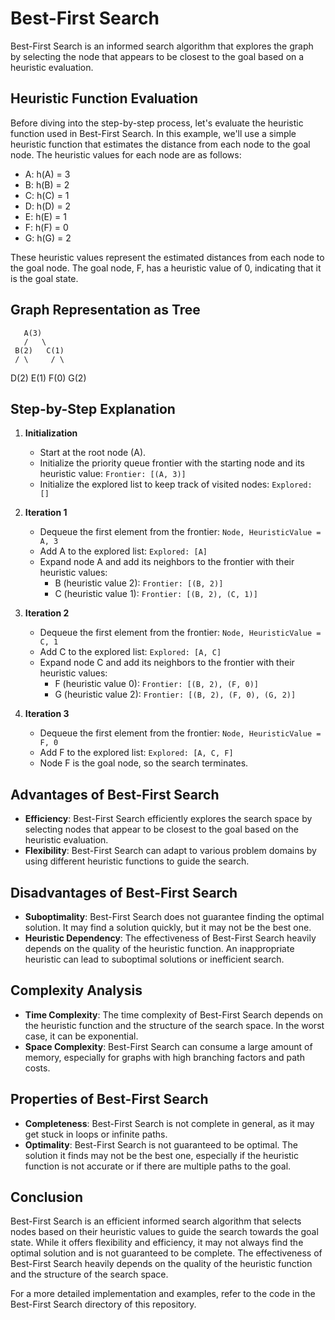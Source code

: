 # Best-First Search

Best-First Search is an informed search algorithm that explores the graph by selecting the node that appears to be closest to the goal based on a heuristic evaluation.

## Heuristic Function Evaluation

Before diving into the step-by-step process, let's evaluate the heuristic function used in Best-First Search. In this example, we'll use a simple heuristic function that estimates the distance from each node to the goal node. The heuristic values for each node are as follows:

- A: h(A) = 3
- B: h(B) = 2
- C: h(C) = 1
- D: h(D) = 2
- E: h(E) = 1
- F: h(F) = 0
- G: h(G) = 2

These heuristic values represent the estimated distances from each node to the goal node. The goal node, F, has a heuristic value of 0, indicating that it is the goal state.

## Graph Representation as Tree

       A(3)
       /   \
     B(2)   C(1)
     / \     / \
  D(2) E(1)  F(0) G(2)




## Step-by-Step Explanation

1. **Initialization**
   - Start at the root node (A).
   - Initialize the priority queue frontier with the starting node and its heuristic value: `Frontier: [(A, 3)]`
   - Initialize the explored list to keep track of visited nodes: `Explored: []`

2. **Iteration 1**
   - Dequeue the first element from the frontier: `Node, HeuristicValue = A, 3`
   - Add A to the explored list: `Explored: [A]`
   - Expand node A and add its neighbors to the frontier with their heuristic values:
     - B (heuristic value 2): `Frontier: [(B, 2)]`
     - C (heuristic value 1): `Frontier: [(B, 2), (C, 1)]`

3. **Iteration 2**
   - Dequeue the first element from the frontier: `Node, HeuristicValue = C, 1`
   - Add C to the explored list: `Explored: [A, C]`
   - Expand node C and add its neighbors to the frontier with their heuristic values:
     - F (heuristic value 0): `Frontier: [(B, 2), (F, 0)]`
     - G (heuristic value 2): `Frontier: [(B, 2), (F, 0), (G, 2)]`

4. **Iteration 3**
   - Dequeue the first element from the frontier: `Node, HeuristicValue = F, 0`
   - Add F to the explored list: `Explored: [A, C, F]`
   - Node F is the goal node, so the search terminates.

## Advantages of Best-First Search

- **Efficiency**: Best-First Search efficiently explores the search space by selecting nodes that appear to be closest to the goal based on the heuristic evaluation.
- **Flexibility**: Best-First Search can adapt to various problem domains by using different heuristic functions to guide the search.

## Disadvantages of Best-First Search

- **Suboptimality**: Best-First Search does not guarantee finding the optimal solution. It may find a solution quickly, but it may not be the best one.
- **Heuristic Dependency**: The effectiveness of Best-First Search heavily depends on the quality of the heuristic function. An inappropriate heuristic can lead to suboptimal solutions or inefficient search.

## Complexity Analysis

- **Time Complexity**: The time complexity of Best-First Search depends on the heuristic function and the structure of the search space. In the worst case, it can be exponential.
- **Space Complexity**: Best-First Search can consume a large amount of memory, especially for graphs with high branching factors and path costs.

## Properties of Best-First Search

- **Completeness**: Best-First Search is not complete in general, as it may get stuck in loops or infinite paths.
- **Optimality**: Best-First Search is not guaranteed to be optimal. The solution it finds may not be the best one, especially if the heuristic function is not accurate or if there are multiple paths to the goal.

## Conclusion

Best-First Search is an efficient informed search algorithm that selects nodes based on their heuristic values to guide the search towards the goal state. While it offers flexibility and efficiency, it may not always find the optimal solution and is not guaranteed to be complete. The effectiveness of Best-First Search heavily depends on the quality of the heuristic function and the structure of the search space.

For a more detailed implementation and examples, refer to the code in the Best-First Search directory of this repository.

